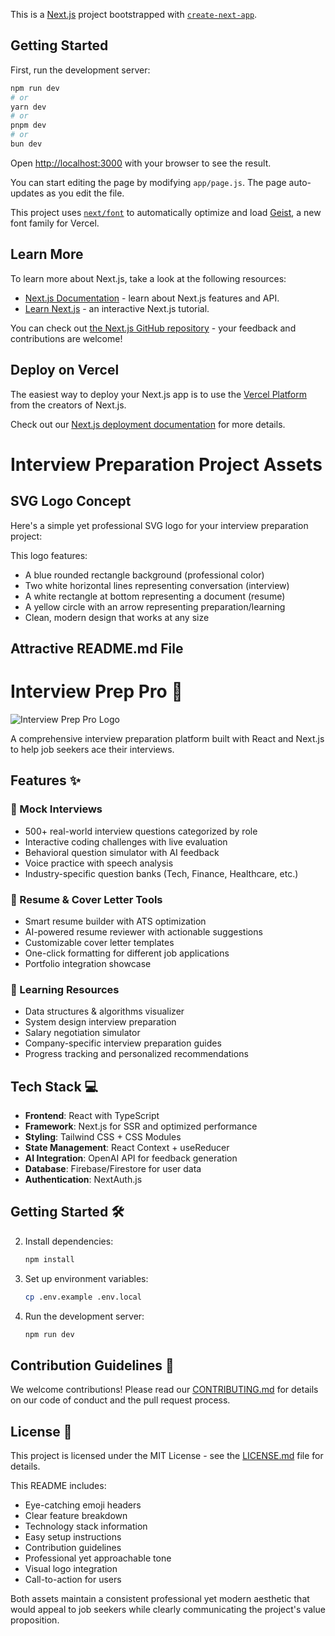 This is a [Next.js](https://nextjs.org) project bootstrapped with [`create-next-app`](https://github.com/vercel/next.js/tree/canary/packages/create-next-app).

## Getting Started

First, run the development server:

```bash
npm run dev
# or
yarn dev
# or
pnpm dev
# or
bun dev
```

Open [http://localhost:3000](http://localhost:3000) with your browser to see the result.

You can start editing the page by modifying `app/page.js`. The page auto-updates as you edit the file.

This project uses [`next/font`](https://nextjs.org/docs/app/building-your-application/optimizing/fonts) to automatically optimize and load [Geist](https://vercel.com/font), a new font family for Vercel.

## Learn More

To learn more about Next.js, take a look at the following resources:

- [Next.js Documentation](https://nextjs.org/docs) - learn about Next.js features and API.
- [Learn Next.js](https://nextjs.org/learn) - an interactive Next.js tutorial.

You can check out [the Next.js GitHub repository](https://github.com/vercel/next.js) - your feedback and contributions are welcome!

## Deploy on Vercel

The easiest way to deploy your Next.js app is to use the [Vercel Platform](https://vercel.com/new?utm_medium=default-template&filter=next.js&utm_source=create-next-app&utm_campaign=create-next-app-readme) from the creators of Next.js.

Check out our [Next.js deployment documentation](https://nextjs.org/docs/app/building-your-application/deploying) for more details.

# Interview Preparation Project Assets

## SVG Logo Concept

Here's a simple yet professional SVG logo for your interview preparation project:

This logo features:

- A blue rounded rectangle background (professional color)
- Two white horizontal lines representing conversation (interview)
- A white rectangle at bottom representing a document (resume)
- A yellow circle with an arrow representing preparation/learning
- Clean, modern design that works at any size

## Attractive README.md File

# Interview Prep Pro 🚀

![Interview Prep Pro Logo](./logo.svg)

A comprehensive interview preparation platform built with React and Next.js to help job seekers ace their interviews.

## Features ✨

### 🎯 Mock Interviews

- 500+ real-world interview questions categorized by role
- Interactive coding challenges with live evaluation
- Behavioral question simulator with AI feedback
- Voice practice with speech analysis
- Industry-specific question banks (Tech, Finance, Healthcare, etc.)

### 📄 Resume & Cover Letter Tools

- Smart resume builder with ATS optimization
- AI-powered resume reviewer with actionable suggestions
- Customizable cover letter templates
- One-click formatting for different job applications
- Portfolio integration showcase

### 🧠 Learning Resources

- Data structures & algorithms visualizer
- System design interview preparation
- Salary negotiation simulator
- Company-specific interview preparation guides
- Progress tracking and personalized recommendations

## Tech Stack 💻

- **Frontend**: React with TypeScript
- **Framework**: Next.js for SSR and optimized performance
- **Styling**: Tailwind CSS + CSS Modules
- **State Management**: React Context + useReducer
- **AI Integration**: OpenAI API for feedback generation
- **Database**: Firebase/Firestore for user data
- **Authentication**: NextAuth.js

## Getting Started 🛠️

2. Install dependencies:

   ```bash
   npm install
   ```

3. Set up environment variables:

   ```bash
   cp .env.example .env.local
   ```

4. Run the development server:
   ```bash
   npm run dev
   ```

## Contribution Guidelines 🤝

We welcome contributions! Please read our [CONTRIBUTING.md](./CONTRIBUTING.md) for details on our code of conduct and the pull request process.

## License 📜

This project is licensed under the MIT License - see the [LICENSE.md](./LICENSE.md) file for details.

This README includes:

- Eye-catching emoji headers
- Clear feature breakdown
- Technology stack information
- Easy setup instructions
- Contribution guidelines
- Professional yet approachable tone
- Visual logo integration
- Call-to-action for users

Both assets maintain a consistent professional yet modern aesthetic that would appeal to job seekers while clearly communicating the project's value proposition.

```

```
